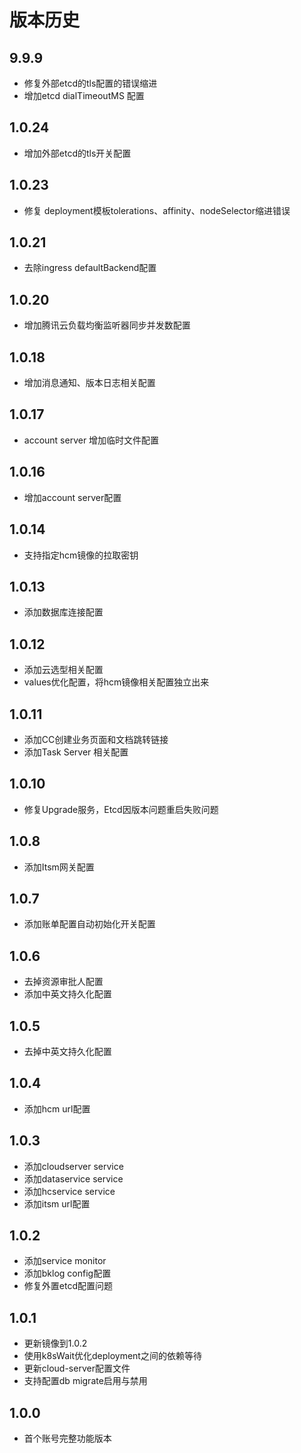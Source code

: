 # 版本历史

## 9.9.9

- 修复外部etcd的tls配置的错误缩进
- 增加etcd dialTimeoutMS 配置

## 1.0.24

- 增加外部etcd的tls开关配置

## 1.0.23

- 修复 deployment模板tolerations、affinity、nodeSelector缩进错误

## 1.0.21

- 去除ingress defaultBackend配置

## 1.0.20

-  增加腾讯云负载均衡监听器同步并发数配置

## 1.0.18

- 增加消息通知、版本日志相关配置

## 1.0.17

- account server 增加临时文件配置

## 1.0.16

- 增加account server配置

## 1.0.14

- 支持指定hcm镜像的拉取密钥 

## 1.0.13

- 添加数据库连接配置

## 1.0.12

- 添加云选型相关配置
- values优化配置，将hcm镜像相关配置独立出来

## 1.0.11

- 添加CC创建业务页面和文档跳转链接
- 添加Task Server 相关配置 

## 1.0.10

- 修复Upgrade服务，Etcd因版本问题重启失败问题

## 1.0.8

- 添加Itsm网关配置

## 1.0.7

- 添加账单配置自动初始化开关配置

## 1.0.6

- 去掉资源审批人配置
- 添加中英文持久化配置

## 1.0.5

- 去掉中英文持久化配置

## 1.0.4

- 添加hcm url配置

## 1.0.3

- 添加cloudserver service
- 添加dataservice service
- 添加hcservice service
- 添加itsm url配置

## 1.0.2

- 添加service monitor
- 添加bklog config配置
- 修复外置etcd配置问题

## 1.0.1

- 更新镜像到1.0.2
- 使用k8sWait优化deployment之间的依赖等待
- 更新cloud-server配置文件
- 支持配置db migrate启用与禁用

## 1.0.0

- 首个账号完整功能版本

